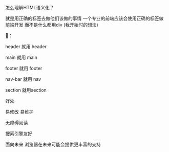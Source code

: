怎么理解HTML语义化？



就是用正确的标签去做他们该做的事情 一个专业的前端应该会使用正确的标签做前端开发  而不是什么都用div (我开始时的想法)



🌰：

header 就用 header 

main 就用 main

footer 就用 footer

nav-bar 就用 nav

section 就用section 



好处

易修改 易维护

无障碍阅读

搜索引擎友好

面向未来 浏览器在未来可能会提供更丰富的支持




